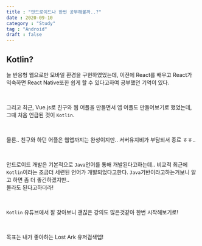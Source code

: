 ```yaml
---
title : "안드로이드나 한번 공부해볼까..?"
date : 2020-09-10
category : "Study"
tag : "Android"
draft : false
---   
```

## Kotlin?
늘 반응형 웹으로만 모바일 환경을 구현하였었는데, 이전에 React를 배우고 React가 익숙하면 React Native또한 쉽게 할 수 있다고하여 공부했던 기억이 있다.

<br>

그리고 최근, Vue.js로 친구와 웹 어플을 만들면서 앱 어플도 만들어보기로 했었는데, 그때 처음 언급된 것이 `Kotlin`.

<br>

물론.. 친구와 하던 어플은 웹앱까지는 완성이지만.. 서버유지비가 부담되서 종료 ㅎㅎ..


<br>

안드로이드 개발은 기본적으로 `Java`언어를 통해 개발된다고하는데.. 비교적 최근에 `Kotlin`이라는 조금더 세련된 언어가 개발되었다고한다. `Java`기반이라고하는거보니 알고 하면 좀 더 좋긴하겠지만..
<br>
몰라도 된다고하더라!

<br>

`Kotlin` 유튜브에서 잘 찾아보니 괜찮은 강의도 많은것같아 한번 시작해보기로!

<br>

목표는 내가 좋아하는 Lost Ark 유저검색앱!